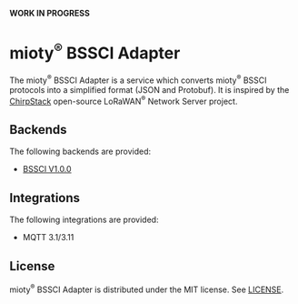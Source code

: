 
**WORK IN PROGRESS**

# mioty<sup>&reg;</sup> BSSCI Adapter

The mioty<sup>&reg;</sup> BSSCI Adapter is a service which converts mioty<sup>&reg;</sup> BSSCI protocols into a simplified format (JSON and Protobuf). It is inspired by the [ChirpStack](https://github.com/chirpstack/chirpstack) open-source LoRaWAN<sup>&reg;</sup> Network Server project.

## Backends

The following backends are provided:

* [BSSCI V1.0.0](https://developers.mioty-alliance.com/wp-content/uploads/2025/01/BSSCI_specification_v1.0.0_rev1.pdf)

## Integrations

The following integrations are provided:

* MQTT 3.1/3.11



## License

mioty<sup>&reg;</sup> BSSCI Adapter is distributed under the MIT license. See 
[LICENSE](https://github.com/ipaid2win/mioty-bssci-adapter/blob/main/LICENSE).
